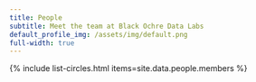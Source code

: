 ```yaml
---
title: People
subtitle: Meet the team at Black Ochre Data Labs
default_profile_img: /assets/img/default.png
full-width: true
---
```

<html>
<style>

 .grid { 
  display: grid;
  grid-template-columns: repeat(4, 300px);
  grid-auto-rows: minmax(200px, auto);
  gap: 10px;
  margin-top: 1rem;
  margin-left: 4rem;
  margin-right: 4rem;
  word-break: normal;
  justify-items: center;
  align-items: center
 }

</style>

<main class="grid">
{% include list-circles.html items=site.data.people.members %}
</main>
</html>
